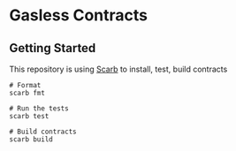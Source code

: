 # Gasless Contracts

## Getting Started

This repository is using [Scarb](https://docs.swmansion.com/scarb/) to install, test, build contracts

```shell
# Format
scarb fmt

# Run the tests
scarb test

# Build contracts
scarb build
```
